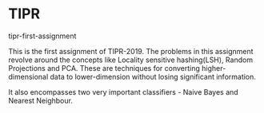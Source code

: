# TIPR

tipr-first-assignment

This is the first assignment of TIPR-2019. The problems in this assignment revolve around the concepts like Locality sensitive hashing(LSH), Random Projections and PCA. These are techniques for converting higher-dimensional data to lower-dimension without losing significant information.

It also encompasses two very important classifiers - Naive Bayes and Nearest Neighbour. 
